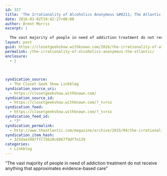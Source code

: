 ```yaml
---
id: 337
title: 'The Irrationality of Alcoholics Anonymous &#8211; The Atlantic'
date: 2016-03-02T19:42:27+00:00
author: Brent Morris
excerpt: |
  
  The vast majority of people in need of addiction treatment do not receive anything that approximates evidence-based care
layout: post
guid: https://closetgeekshow.withknown.com/2016/the-irrationality-of-alcoholics-anonymous---the-atlantic
permalink: /the-irrationality-of-alcoholics-anonymous-the-atlantic/
enclosure:
  - |
    
    
    
syndication_source:
  - The Closet Geek Show Linkblog
syndication_source_uri:
  - https://closetgeekshow.withknown.com/
syndication_source_id:
  - https://closetgeekshow.withknown.com/?_t=rss
syndication_feed:
  - https://closetgeekshow.withknown.com/?_t=rss
syndication_feed_id:
  - "7"
syndication_permalink:
  - http://www.theatlantic.com/magazine/archive/2015/04/the-irrationality-of-alcoholics-anonymous/386255/
syndication_item_hash:
  - 325dae3407ffc75628c6967f9dffe139
categories:
  - Linkblog
---
```

<div class="known-bookmark">
  <p>
    &#8220;The vast majority of people in need of addiction treatment do not receive anything that approximates evidence-based care&#8221;
  </p>
</div>